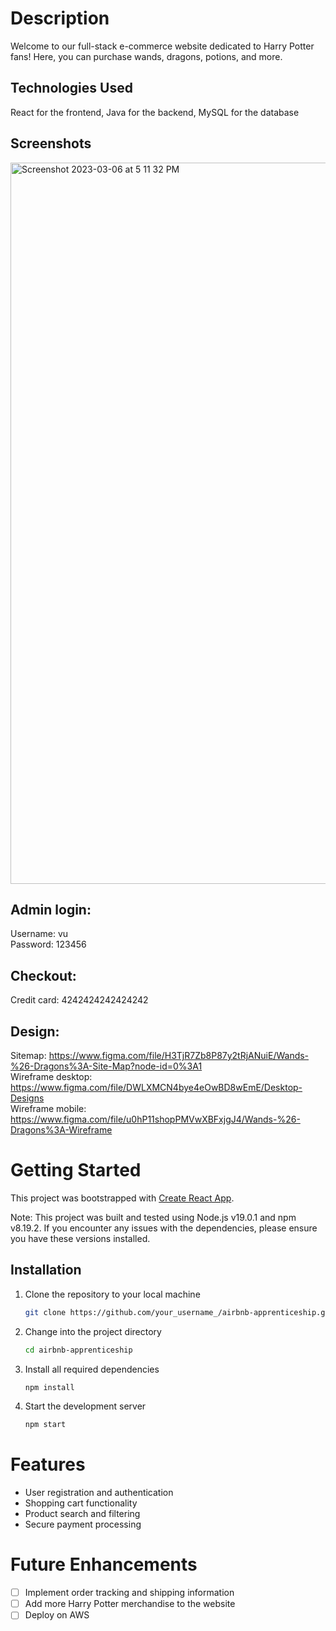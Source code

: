 # Description

Welcome to our full-stack e-commerce website dedicated to Harry Potter fans! Here, you can purchase wands, dragons, potions, and more.

## Technologies Used
React for the frontend, Java for the backend, MySQL for the database

## Screenshots
<img width="1154" alt="Screenshot 2023-03-06 at 5 11 32 PM" src="https://user-images.githubusercontent.com/100975883/223293922-7177cf15-1ae3-4ba1-ae16-2e1b3487f615.png">

## Admin login:
Username: vu  
Password: 123456

## Checkout:
Credit card: 4242424242424242

## Design:
Sitemap: https://www.figma.com/file/H3TjR7Zb8P87y2tRjANuiE/Wands-%26-Dragons%3A-Site-Map?node-id=0%3A1    
Wireframe desktop: https://www.figma.com/file/DWLXMCN4bye4eOwBD8wEmE/Desktop-Designs    
Wireframe mobile: https://www.figma.com/file/u0hP11shopPMVwXBFxjgJ4/Wands-%26-Dragons%3A-Wireframe  

# Getting Started

This project was bootstrapped with [Create React App](https://github.com/facebook/create-react-app).

Note: This project was built and tested using Node.js v19.0.1 and npm v8.19.2. If you encounter any issues with the dependencies, please ensure you have these versions installed.

## Installation

1. Clone the repository to your local machine
   ```sh
   git clone https://github.com/your_username_/airbnb-apprenticeship.git
   ```
2. Change into the project directory
   ```sh
   cd airbnb-apprenticeship
   ```
3. Install all required dependencies
   ```sh
   npm install
   ```
4. Start the development server
   ```sh
   npm start
   ```

# Features
- User registration and authentication
- Shopping cart functionality
- Product search and filtering
- Secure payment processing

# Future Enhancements
- [ ] Implement order tracking and shipping information
- [ ] Add more Harry Potter merchandise to the website
- [ ] Deploy on AWS
